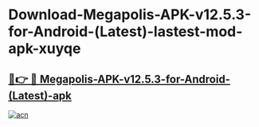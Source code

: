 # Download-Megapolis-APK-v12.5.3-for-Android-(Latest)-lastest-mod-apk-xuyqe

<h2><a href="https://apkcomod.com?title=Megapolis-APK-v12.5.3-for-Android-(Latest)">🔗👉 🔴 Megapolis-APK-v12.5.3-for-Android-(Latest)-apk </a></h2>

[![acn](https://github.com/user-attachments/assets/0f9c940e-d8b0-45ae-aac7-cd30a18b3e1c)](https://apkcomod.com?title=Megapolis-APK-v12.5.3-for-Android-(Latest))
